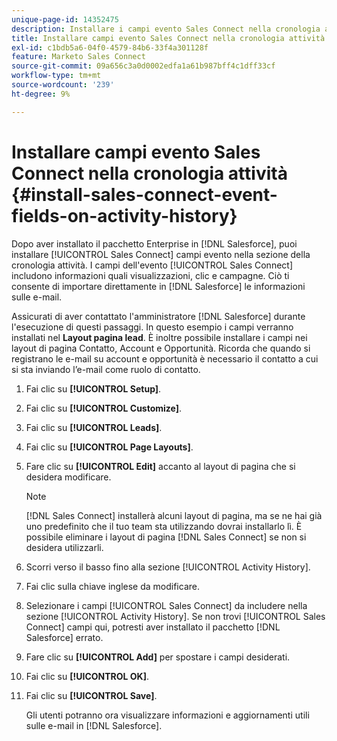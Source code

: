 ```yaml
---
unique-page-id: 14352475
description: Installare i campi evento Sales Connect nella cronologia attività - Documentazione Marketo - Documentazione del prodotto
title: Installare campi evento Sales Connect nella cronologia attività
exl-id: c1bdb5a6-04f0-4579-84b6-33f4a301128f
feature: Marketo Sales Connect
source-git-commit: 09a656c3a0d0002edfa1a61b987bff4c1dff33cf
workflow-type: tm+mt
source-wordcount: '239'
ht-degree: 9%

---
```


# Installare campi evento Sales Connect nella cronologia attività {#install-sales-connect-event-fields-on-activity-history}

Dopo aver installato il pacchetto Enterprise in [!DNL Salesforce], puoi installare [!UICONTROL Sales Connect] campi evento nella sezione della cronologia attività. I campi dell&#39;evento [!UICONTROL Sales Connect] includono informazioni quali visualizzazioni, clic e campagne. Ciò ti consente di importare direttamente in [!DNL Salesforce] le informazioni sulle e-mail.

Assicurati di aver contattato l&#39;amministratore [!DNL Salesforce] durante l&#39;esecuzione di questi passaggi. In questo esempio i campi verranno installati nel **Layout pagina lead**. È inoltre possibile installare i campi nei layout di pagina Contatto, Account e Opportunità. Ricorda che quando si registrano le e-mail su account e opportunità è necessario il contatto a cui si sta inviando l’e-mail come ruolo di contatto.

1. Fai clic su **[!UICONTROL Setup]**.
1. Fai clic su **[!UICONTROL Customize]**.
1. Fai clic su **[!UICONTROL Leads]**.
1. Fai clic su **[!UICONTROL Page Layouts]**.
1. Fare clic su **[!UICONTROL Edit]** accanto al layout di pagina che si desidera modificare.

   >[!NOTE]
   >
   >[!DNL Sales Connect] installerà alcuni layout di pagina, ma se ne hai già uno predefinito che il tuo team sta utilizzando dovrai installarlo lì. È possibile eliminare i layout di pagina [!DNL Sales Connect] se non si desidera utilizzarli.

1. Scorri verso il basso fino alla sezione [!UICONTROL Activity History].
1. Fai clic sulla chiave inglese da modificare.
1. Selezionare i campi [!UICONTROL Sales Connect] da includere nella sezione [!UICONTROL Activity History]. Se non trovi [!UICONTROL Sales Connect] campi qui, potresti aver installato il pacchetto [!DNL Salesforce] errato.
1. Fare clic su **[!UICONTROL Add]** per spostare i campi desiderati.
1. Fai clic su **[!UICONTROL OK]**.
1. Fai clic su **[!UICONTROL Save]**.

   Gli utenti potranno ora visualizzare informazioni e aggiornamenti utili sulle e-mail in [!DNL Salesforce].
